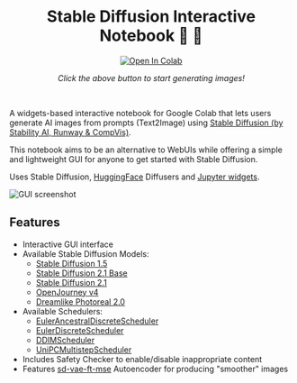 <div align="center"> <h1> Stable Diffusion Interactive Notebook 📓 🤖 </h1> 

 <a target="_blank" href="https://colab.research.google.com/github/redromnon/stable-diffusion-interactive-notebook/blob/main/stable_diffusion_interactive_notebook.ipynb">
  <img src="https://colab.research.google.com/assets/colab-badge.svg" alt="Open In Colab"/>
</a> 
 
 _Click the above button to start generating images!_
</div>

<br/>

A widgets-based interactive notebook for Google Colab that lets users generate AI images from prompts (Text2Image) using [Stable Diffusion (by Stability AI, Runway & CompVis)](https://en.wikipedia.org/wiki/Stable_Diffusion). 

This notebook aims to be an alternative to WebUIs while offering a simple and lightweight GUI for anyone to get started with Stable Diffusion.

Uses Stable Diffusion, [HuggingFace](https://huggingface.co/) Diffusers and [Jupyter widgets](https://github.com/jupyter-widgets/ipywidgets).

![GUI screenshot](https://github.com/redromnon/stable-diffusion-interactive-notebook/assets/74495920/461b23dc-ea92-4f11-b3a2-0593f51e2c43)

## Features
- Interactive GUI interface
- Available Stable Diffusion Models:
  - [Stable Diffusion 1.5](https://huggingface.co/runwayml/stable-diffusion-v1-5)
  - [Stable Diffusion 2.1 Base](https://huggingface.co/stabilityai/stable-diffusion-2-1-base)
  - [Stable Diffusion 2.1](https://huggingface.co/stabilityai/stable-diffusion-2-1)
  - [OpenJourney v4](https://huggingface.co/prompthero/openjourney-v4)
  - [Dreamlike Photoreal 2.0](https://huggingface.co/dreamlike-art/dreamlike-photoreal-2.0)
- Available Schedulers:
  - [EulerAncestralDiscreteScheduler](https://huggingface.co/docs/diffusers/api/schedulers/euler_ancestral)
  - [EulerDiscreteScheduler](https://huggingface.co/docs/diffusers/api/schedulers/euler)
  - [DDIMScheduler](https://huggingface.co/docs/diffusers/api/schedulers/ddim)
  - [UniPCMultistepScheduler](https://huggingface.co/docs/diffusers/api/schedulers/unipc)
- Includes Safety Checker to enable/disable inappropriate content
- Features [sd-vae-ft-mse](https://huggingface.co/stabilityai/sd-vae-ft-mse) Autoencoder for producing "smoother" images

